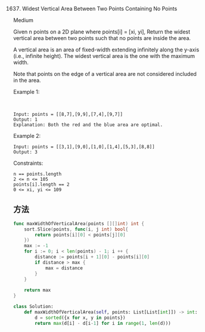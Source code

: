 1637. Widest Vertical Area Between Two Points Containing No Points


Medium


Given n points on a 2D plane where points[i] = [xi, yi], Return the widest vertical area between two points such that no points are inside the area.

A vertical area is an area of fixed-width extending infinitely along the y-axis (i.e., infinite height). The widest vertical area is the one with the maximum width.

Note that points on the edge of a vertical area are not considered included in the area.

 

Example 1:

​
```
Input: points = [[8,7],[9,9],[7,4],[9,7]]
Output: 1
Explanation: Both the red and the blue area are optimal.
```

Example 2:

```
Input: points = [[3,1],[9,0],[1,0],[1,4],[5,3],[8,8]]
Output: 3
```
 

Constraints:

```
n == points.length
2 <= n <= 105
points[i].length == 2
0 <= xi, yi <= 109
```


## 方法


```go
func maxWidthOfVerticalArea(points [][]int) int {
    sort.Slice(points, func(i, j int) bool{
		return points[i][0] < points[j][0]
	})
	max := -1
	for i := 0; i < len(points) - 1; i ++ {
		distance := points[i + 1][0] - points[i][0]
		if distance > max {
			max = distance
		}
	}
	
	return max
}
```


```python
class Solution:
    def maxWidthOfVerticalArea(self, points: List[List[int]]) -> int:
        d = sorted({x for x, y in points})
        return max(d[i] - d[i-1] for i in range(1, len(d)))
```